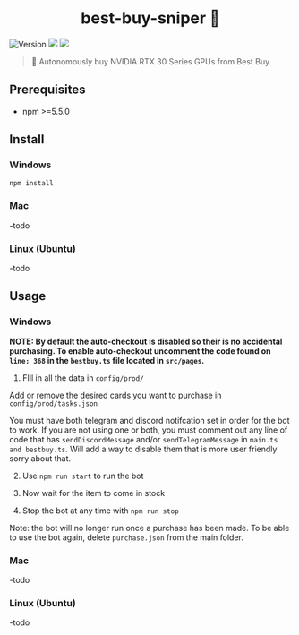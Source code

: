 <h1 align="center">best-buy-sniper 🎯</h1>
<p>
  <img alt="Version" src="https://img.shields.io/badge/version-0.1.0-blue.svg?cacheSeconds=2592000" />
  <img src="https://img.shields.io/badge/npm-%3E%3D5.5.0-blue.svg" />
  <img src="https://img.shields.io/badge/node-%3E%3D9.3.0-blue.svg" />
</p>

> 🎯 Autonomously buy NVIDIA RTX 30 Series GPUs from Best Buy

## Prerequisites

- npm >=5.5.0

## Install
### Windows
`npm install`
### Mac
-todo
### Linux (Ubuntu)
-todo

## Usage
### Windows
<b>NOTE: By default the auto-checkout is disabled so their is no accidental purchasing. To enable auto-checkout uncomment the code found on `line: 368` in the `bestbuy.ts` file located in `src/pages`.</b>

1. FIll in all the data in `config/prod/`
  
Add or remove the desired cards you want to purchase in `config/prod/tasks.json`

You must have both telegram and discord notifcation set in order for the bot to work. If you are not using one or both, you must comment out any line of code that has `sendDiscordMessage` and/or `sendTelegramMessage` in `main.ts and bestbuy.ts`. Will add a way to disable them that is more user friendly sorry about that.

2. Use `npm run start` to run the bot

3. Now wait for the item to come in stock

4. Stop the bot at any time with `npm run stop`

Note: the bot will no longer run once a purchase has been made. To be able to use the bot again, delete `purchase.json` from the main folder.

### Mac
-todo

### Linux (Ubuntu)
-todo

